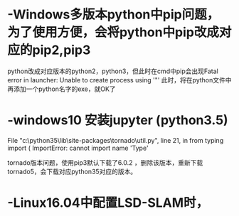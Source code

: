 # -Windows多版本python中pip问题，为了使用方便，会将python中pip改成对应的pip2,pip3
python改成对应版本的python2，python3，但此时在cmd中pip会出现Fatal error in launcher: Unable to create process using '"'
此时，将在python文件中再添加一个python名字的exe，就OK了


# -windows10 安装jupyter   (python3.5)
 File "c:\python35\lib\site-packages\tornado\util.py", line 21, in <module>
    from typing import (
ImportError: cannot import name 'Type'
  
  tornado版本问题，使用pip3默认下载了6.0.2 ，删除该版本，重新下载tornado5，会下载对应python35对应的版本。
  
  
# -Linux16.04中配置LSD-SLAM时，
